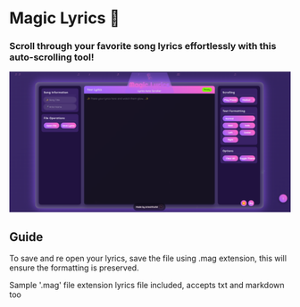 # Magic Lyrics 🎸

### Scroll through your favorite song lyrics effortlessly with this auto-scrolling tool!

![preview](./previewv2.png)
<!-- ![preview](./previewv2.png) -->

## Guide
To save and re open your lyrics, save the file using .mag extension, this will ensure the formatting is preserved.

Sample '.mag' file extension lyrics file included, accepts txt and markdown too